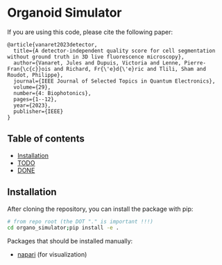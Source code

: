 # Organoid Simulator

If you are using this code, please cite the following paper:

```
@article{vanaret2023detector,
  title={A detector-independent quality score for cell segmentation without ground truth in 3D live fluorescence microscopy},
  author={Vanaret, Jules and Dupuis, Victoria and Lenne, Pierre-Fran{\c{c}}ois and Richard, Fr{\'e}d{\'e}ric and Tlili, Sham and Roudot, Philippe},
  journal={IEEE Journal of Selected Topics in Quantum Electronics},
  volume={29},
  number={4: Biophotonics},
  pages={1--12},
  year={2023},
  publisher={IEEE}
}
```

## Table of contents

* [Installation](#Installation)
* [TODO](#TODO)
* [DONE](#DONE)

## Installation

After cloning the repository, you can install the package with pip:
```bash
# from repo root (the DOT "." is important !!!)
cd organo_simulator;pip install -e .
```
Packages that should be installed manually:

* [napari](https://napari.org/stable/tutorials/fundamentals/installation.html) (for visualization)